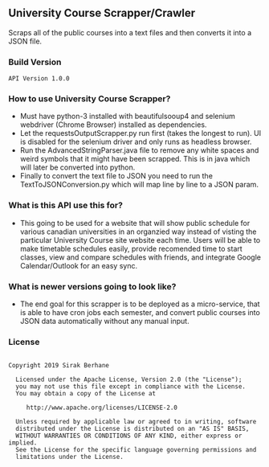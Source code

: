 ## University Course Scrapper/Crawler  
Scraps all of the public courses into a text files and then converts it into a JSON file.

### Build Version
```API Version 1.0.0```

### How to use University Course Scrapper?
* Must have python-3 installed with beautifulsooup4 and selenium webdriver (Chrome Browser) installed as dependencies.
* Let the requestsOutputScrapper.py run first (takes the longest to run). UI is disabled for the selenium driver and only runs as headless browser.
* Run the AdvancedStringParser.java file to remove any white spaces and weird symbols that it might have been scrapped. This is in java which will later be converted into python.
* Finally to convert the text file to JSON you need to run the TextToJSONConversion.py which will map line by line to a JSON param.

### What is this API use this for?
* This going to be used for a website that will show public schedule for various canadian universities in an organzied way instead of visting the particular University Course site website each time. Users will be able to make timetable schedules easily, provide recomended time to start classes, view and compare schedules with friends, and integrate Google Calendar/Outlook for an easy sync.

### What is newer versions going to look like?
* The end goal for this scrapper is to be deployed as a micro-service, that is able to have cron jobs each semester, and convert public courses into JSON data automatically without any manual input.

### License

```

Copyright 2019 Sirak Berhane

  Licensed under the Apache License, Version 2.0 (the "License");
  you may not use this file except in compliance with the License.
  You may obtain a copy of the License at

     http://www.apache.org/licenses/LICENSE-2.0

  Unless required by applicable law or agreed to in writing, software
  distributed under the License is distributed on an "AS IS" BASIS,
  WITHOUT WARRANTIES OR CONDITIONS OF ANY KIND, either express or implied.
  See the License for the specific language governing permissions and
  limitations under the License.
  
```

